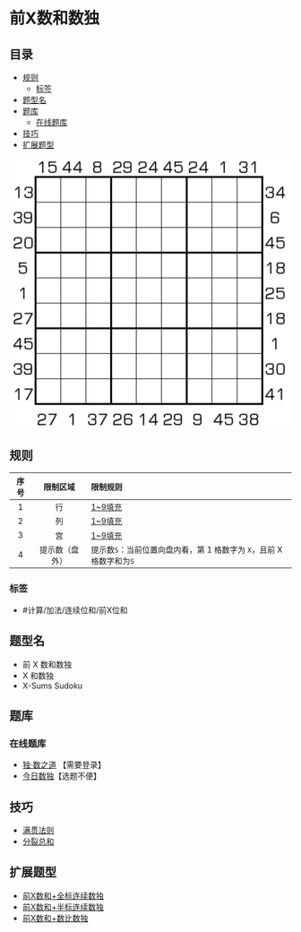 # 前X数和数独
<!-- START doctoc generated TOC please keep comment here to allow auto update -->
<!-- DON'T EDIT THIS SECTION, INSTEAD RE-RUN doctoc TO UPDATE -->
## 目录

- [规则](#%E8%A7%84%E5%88%99)
  - [标签](#%E6%A0%87%E7%AD%BE)
- [题型名](#%E9%A2%98%E5%9E%8B%E5%90%8D)
- [题库](#%E9%A2%98%E5%BA%93)
  - [在线题库](#%E5%9C%A8%E7%BA%BF%E9%A2%98%E5%BA%93)
- [技巧](#%E6%8A%80%E5%B7%A7)
- [扩展题型](#%E6%89%A9%E5%B1%95%E9%A2%98%E5%9E%8B)

<!-- END doctoc generated TOC please keep comment here to allow auto update -->

![题](../../../../images/sudoku/前X数和数独.png)

## 规则

| 序号  |  限制区域   | 限制规则                                       |
|:---:|:-------:|:-------------------------------------------|
|  1  |    行    | [1~9填充]                                    |
|  2  |    列    | [1~9填充]                                    |
|  3  |    宫    | [1~9填充]                                    |
|  4  | 提示数（盘外） | 提示数`S`：当前位置向盘内看，第 1 格数字为 `X`，且前 X 格数字和为`S` |

### 标签

- #计算/加法/连续位和/前X位和

## 题型名

- 前 X 数和数独
- X 和数独
- X-Sums Sudoku

## 题库

### 在线题库

- [独·数之道](http://www.sudokufans.org.cn/lx/game.index.php?type=xsum) 【需要登录】
- [今日数独]【选题不便】

## 技巧

- [满贯法则](https://www.bilibili.com/read/cv10242296)
- [分裂总和](https://www.bilibili.com/read/cv10242296)

## 扩展题型

- [前X数和+全标连续数独](../../混合类/前X数和+全标连续数独.md)
- [前X数和+半标连续数独](../../混合类/前X数和+半标连续数独.md)
- [前X数和+数比数独](../../混合类/前X数和+数比数独.md)

[今日数独]: https://cn.sudoku.today/g-x-sums-sudoku/

[1~9填充]: ../../../../rules.md#1to9填充
